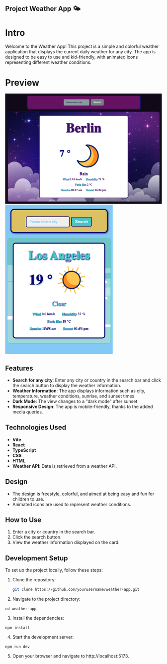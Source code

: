 ## Project Weather App 🌤️

# Intro

Welcome to the Weather App! This project is a simple and colorful weather application that displays the current daily weather for any city. The app is designed to be easy to use and kid-friendly, with animated icons representing different weather conditions.

# Preview

![screenshot](./public/screenPicSunset.png) ![screensshot](./public/screenPicSunriseMobile.png)

## Features

- **Search for any city**: Enter any city or country in the search bar and click the search button to display the weather information.
- **Weather Information**: The app displays information such as city, temperature, weather conditions, sunrise, and sunset times.
- **Dark Mode**: The view changes to a "dark mode" after sunset.
- **Responsive Design**: The app is mobile-friendly, thanks to the added media queries.

## Technologies Used

- **Vite**
- **React**
- **TypeScript**
- **CSS**
- **HTML**
- **Weather API**: Data is retrieved from a weather API.

## Design

- The design is freestyle, colorful, and aimed at being easy and fun for children to use.
- Animated icons are used to represent weather conditions.

## How to Use

1. Enter a city or country in the search bar.
2. Click the search button.
3. View the weather information displayed on the card.

## Development Setup

To set up the project locally, follow these steps:

1. Clone the repository:
   ```bash
   git clone https://github.com/yourusername/weather-app.git
   ```
2. Navigate to the project directory:

```
cd weather-app
```

3. Install the dependencies:

```
npm install
```

4. Start the development server:

```
npm run dev
```

5. Open your browser and navigate to http://localhost:5173.

